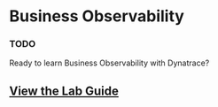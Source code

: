 # Business Observability

### TODO

Ready to learn Business Observability with Dynatrace?

## [View the Lab Guide](https://dynatrace-wwse.github.io/enablement-browser-dem-biz-observability)

